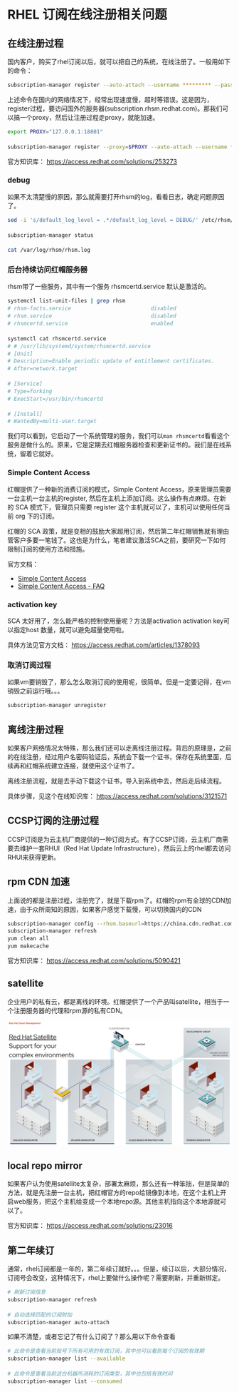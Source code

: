 # RHEL 订阅在线注册相关问题

## 在线注册过程

国内客户，购买了rhel订阅以后，就可以把自己的系统，在线注册了。一般用如下的命令：

```bash
subscription-manager register --auto-attach --username ********* --password ********
```

上述命令在国内的网络情况下，经常出现速度慢，超时等错误。这是因为，register过程，要访问国外的服务器(subscription.rhsm.redhat.com)。那我们可以搞一个proxy，然后让注册过程走proxy，就能加速。

```bash
export PROXY="127.0.0.1:18801"

subscription-manager register --proxy=$PROXY --auto-attach --username ********* --password ********
```
官方知识库： https://access.redhat.com/solutions/253273
### debug
如果不太清楚慢的原因，那么就需要打开rhsm的log，看看日志，确定问题原因了。
```bash
sed -i 's/default_log_level = .*/default_log_level = DEBUG/' /etc/rhsm/rhsm.conf

subscription-manager status

cat /var/log/rhsm/rhsm.log
```

### 后台持续访问红帽服务器

rhsm带了一些服务，其中有一个服务 rhsmcertd.service 默认是激活的。
```bash
systemctl list-unit-files | grep rhsm
# rhsm-facts.service                         disabled
# rhsm.service                               disabled
# rhsmcertd.service                          enabled

systemctl cat rhsmcertd.service
# # /usr/lib/systemd/system/rhsmcertd.service
# [Unit]
# Description=Enable periodic update of entitlement certificates.
# After=network.target

# [Service]
# Type=forking
# ExecStart=/usr/bin/rhsmcertd

# [Install]
# WantedBy=multi-user.target
```
我们可以看到，它启动了一个系统管理的服务，我们可以```man rhsmcertd```看看这个服务是做什么的。原来，它是定期去红帽服务器检查和更新证书的。我们是在线系统，留着它就好。

### Simple Content Access

红帽提供了一种新的消费订阅的模式，Simple Content Access，原来管理员需要一台主机一台主机的register, 然后在主机上添加订阅。这么操作有点麻烦。在新的 SCA 模式下，管理员只需要 register 这个主机就可以了，主机可以使用任何当前 org 下的订阅。

红帽的 SCA 政策，就是变相的鼓励大家超用订阅，然后第二年红帽销售就有理由管客户多要一笔钱了。这也是为什么，笔者建议激活SCA之前，要研究一下如何限制订阅的使用方法和措施。

官方文档：
- [Simple Content Access](https://access.redhat.com/articles/simple-content-access)
- [Simple Content Access - FAQ](https://access.redhat.com/articles/4903191)

### activation key

SCA 太好用了，怎么能严格的控制使用量呢？方法是activation activation key可以指定host 数量，就可以避免超量使用啦。

具体方法见官方文档： https://access.redhat.com/articles/1378093

### 取消订阅过程

如果vm要销毁了，那么怎么取消订阅的使用呢，很简单。但是一定要记得，在vm销毁之前运行哦。。。
```bash
subscription-manager unregister
```

## 离线注册过程

如果客户网络情况太特殊，那么我们还可以走离线注册过程。背后的原理是，之前的在线注册，经过用户名密码验证后，系统会下载一个证书，保存在系统里面，后续再和红帽系统建立连接，就使用这个证书了。

离线注册流程，就是去手动下载这个证书，导入到系统中去，然后走后续流程。

具体步骤，见这个在线知识库： https://access.redhat.com/solutions/3121571

## CCSP订阅的注册过程

CCSP订阅是为云主机厂商提供的一种订阅方式。有了CCSP订阅，云主机厂商需要去维护一套RHUI（Red Hat Update Infrastructure），然后云上的rhel都去访问RHUI来获得更新。

## rpm CDN 加速

上面说的都是注册过程，注册完了，就是下载rpm了。红帽的rpm有全球的CDN加速，由于众所周知的原因，如果客户感觉下载慢，可以切换国内的CDN
```bash
subscription-manager config --rhsm.baseurl=https://china.cdn.redhat.com
subscription-manager refresh
yum clean all
yum makecache
```
官方知识库： https://access.redhat.com/solutions/5090421

## satellite

企业用户的私有云，都是离线的环境。红帽提供了一个产品叫satellite，相当于一个注册服务器的代理和rpm源的私有CDN。

![](imgs/2023-04-28-15-28-55.png)

## local repo mirror

如果客户认为使用satellite太复杂，部署太麻烦，那么还有一种笨拙，但是简单的方法，就是先注册一台主机，把红帽官方的repo给镜像到本地，在这个主机上开启web服务，把这个主机给变成一个本地repo源。其他主机指向这个本地源就可以了。

官方知识库： https://access.redhat.com/solutions/23016

## 第二年续订

通常，rhel订阅都是一年的，第二年续订就好。。。但是，续订以后，大部分情况，订阅号会改变，这种情况下，rhel上要做什么操作呢？需要刷新，并重新绑定。

```bash
# 刷新订阅信息
subscription-manager refresh

# 自动选择匹配的订阅附加
subscription-manager auto-attach
```

如果不清楚，或者忘记了有什么订阅了？那么用以下命令查看

```bash
# 此命令是查看当前账号下所有可用的有效订阅，其中也可以看到每个订阅的有效期
subscription-manager list --available

# 此命令是查看当前这台机器所消耗的订阅类型，其中也包括有效时间
subscription-manager list --consumed

```